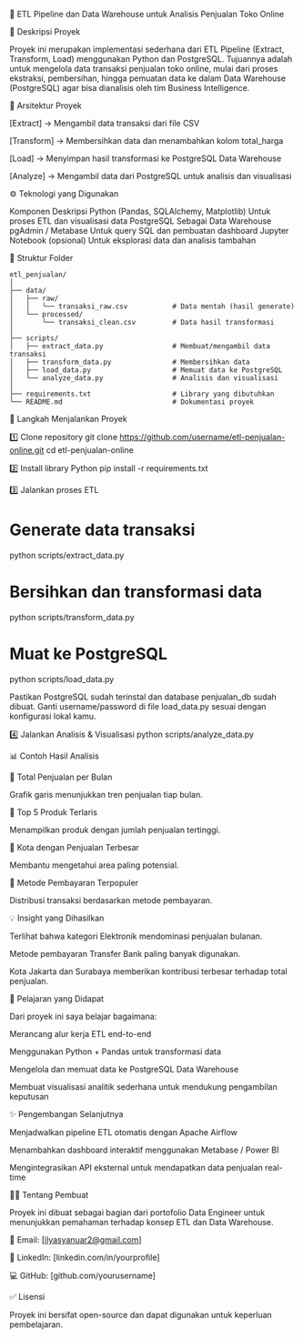 🧩 ETL Pipeline dan Data Warehouse untuk Analisis Penjualan Toko Online

📘 Deskripsi Proyek

Proyek ini merupakan implementasi sederhana dari ETL Pipeline (Extract, Transform, Load) menggunakan Python dan PostgreSQL.
Tujuannya adalah untuk mengelola data transaksi penjualan toko online, mulai dari proses ekstraksi, pembersihan, hingga pemuatan data ke dalam Data Warehouse (PostgreSQL) agar bisa dianalisis oleh tim Business Intelligence.

🧱 Arsitektur Proyek

[Extract]   → Mengambil data transaksi dari file CSV

[Transform] → Membersihkan data dan menambahkan kolom total_harga

[Load]      → Menyimpan hasil transformasi ke PostgreSQL Data Warehouse

[Analyze]   → Mengambil data dari PostgreSQL untuk analisis dan 
visualisasi

⚙️ Teknologi yang Digunakan

Komponen	Deskripsi
Python (Pandas, SQLAlchemy, Matplotlib)	Untuk proses ETL dan visualisasi data
PostgreSQL	Sebagai Data Warehouse
pgAdmin / Metabase	Untuk query SQL dan pembuatan dashboard
Jupyter Notebook (opsional)	Untuk eksplorasi data dan analisis tambahan

📂 Struktur Folder

```plaintext
etl_penjualan/
│
├── data/
│   ├── raw/
│   │   └── transaksi_raw.csv           # Data mentah (hasil generate)
│   └── processed/
│       └── transaksi_clean.csv         # Data hasil transformasi
│
├── scripts/
│   ├── extract_data.py                 # Membuat/mengambil data transaksi
│   ├── transform_data.py               # Membersihkan data
│   ├── load_data.py                    # Memuat data ke PostgreSQL
│   └── analyze_data.py                 # Analisis dan visualisasi
│
├── requirements.txt                    # Library yang dibutuhkan
└── README.md                           # Dokumentasi proyek
```


🚀 Langkah Menjalankan Proyek

1️⃣ Clone repository
git clone https://github.com/username/etl-penjualan-online.git
cd etl-penjualan-online

2️⃣ Install library Python
pip install -r requirements.txt

3️⃣ Jalankan proses ETL
# Generate data transaksi
python scripts/extract_data.py

# Bersihkan dan transformasi data
python scripts/transform_data.py

# Muat ke PostgreSQL
python scripts/load_data.py


Pastikan PostgreSQL sudah terinstal dan database penjualan_db sudah dibuat.
Ganti username/password di file load_data.py sesuai dengan konfigurasi lokal kamu.

4️⃣ Jalankan Analisis & Visualisasi
python scripts/analyze_data.py

📊 Contoh Hasil Analisis

🔹 Total Penjualan per Bulan

Grafik garis menunjukkan tren penjualan tiap bulan.

🔹 Top 5 Produk Terlaris

Menampilkan produk dengan jumlah penjualan tertinggi.

🔹 Kota dengan Penjualan Terbesar

Membantu mengetahui area paling potensial.

🔹 Metode Pembayaran Terpopuler

Distribusi transaksi berdasarkan metode pembayaran.

💡 Insight yang Dihasilkan

Terlihat bahwa kategori Elektronik mendominasi penjualan bulanan.

Metode pembayaran Transfer Bank paling banyak digunakan.

Kota Jakarta dan Surabaya memberikan kontribusi terbesar terhadap total penjualan.

🧠 Pelajaran yang Didapat

Dari proyek ini saya belajar bagaimana:

Merancang alur kerja ETL end-to-end

Menggunakan Python + Pandas untuk transformasi data

Mengelola dan memuat data ke PostgreSQL Data Warehouse

Membuat visualisasi analitik sederhana untuk mendukung pengambilan keputusan

✨ Pengembangan Selanjutnya

Menjadwalkan pipeline ETL otomatis dengan Apache Airflow

Menambahkan dashboard interaktif menggunakan Metabase / Power BI

Mengintegrasikan API eksternal untuk mendapatkan data penjualan real-time

👨‍💻 Tentang Pembuat

Proyek ini dibuat sebagai bagian dari portofolio Data Engineer untuk menunjukkan pemahaman terhadap konsep ETL dan Data Warehouse.

📧 Email: [ilyasyanuar2@gmail.com]

🔗 LinkedIn: [linkedin.com/in/yourprofile]

💻 GitHub: [github.com/yourusername]

✅ Lisensi

Proyek ini bersifat open-source dan dapat digunakan untuk keperluan pembelajaran.
